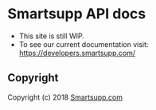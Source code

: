 # Smartsupp API docs

* This site is still WIP.
* To see our current documentation visit: https://developers.smartsupp.com/

## Copyright

Copyright (c) 2018 [Smartsupp.com](https://www.smartsupp.com/)
